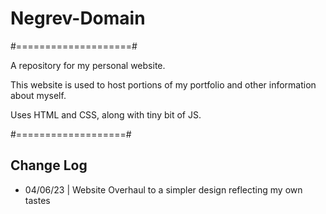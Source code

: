 # Negrev-Domain

#====================#

A repository for my personal website.

This website is used to host portions of my portfolio and other information about myself.

Uses HTML and CSS, along with tiny bit of JS.

#===================#

## Change Log 
* 04/06/23 | Website Overhaul to a simpler design reflecting my own tastes